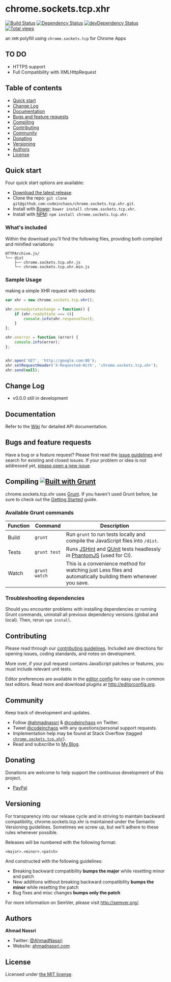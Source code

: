 # chrome.sockets.tcp.xhr
[![Build Status](https://travis-ci.org/codeinchaos/chrome.sockets.tcp.xhr.png?branch=master)](https://travis-ci.org/codeinchaos/chrome.sockets.tcp.xhr)
[![Dependency Status](https://david-dm.org/codeinchaos/chrome.sockets.tcp.xhr.png)](https://david-dm.org/codeinchaos/chrome.sockets.tcp.xhr#info=Dependencies)
[![devDependency Status](https://david-dm.org/codeinchaos/chrome.sockets.tcp.xhr.png/dev-status.png)](https://david-dm.org/codeinchaos/chrome.sockets.tcp.xhr#info=devDependencies)
[![Total views](https://sourcegraph.com/api/repos/github.com/codeinchaos/chrome.sockets.tcp.xhr/counters/views.png)](https://sourcegraph.com/github.com/codeinchaos/chrome.sockets.tcp.xhr)

an `XHR` polyfill using `chrome.sockets.tcp` for Chrome Apps

## TO DO

- HTTPS support
- Full Compatibility with XMLHttpRequest

## Table of contents

- [Quick start](#quick-start)
- [Change Log](#changelog)
- [Documentation](#documentation)
- [Bugs and feature requests](#bugs-and-feature-requests)
- [Compiling](#compiling)
- [Contributing](#contributing)
- [Community](#community)
- [Donating](#donating)
- [Versioning](#versioning)
- [Authors](#authors)
- [License](#license)

## Quick start

Four quick start options are available:

- [Download the latest release](https://github.com/codeinchaos/chrome.sockets.tcp.xhr/releases).
- Clone the repo: `git clone git@github.com:codeinchaos/chrome.sockets.tcp.xhr.git`.
- Install with [Bower](http://bower.io): `bower install chrome.sockets.tcp.xhr`.
- Install with [NPM](http://npmjs.org): `npm install chrome.sockets.tcp.xhr`.

### What's included

Within the download you'll find the following files, providing both compiled and minified variations:

```
HTTPArchive.js/
└── dist
    ├── chrome.sockets.tcp.xhr.js
    └── chrome.sockets.tcp.xhr.min.js
```

### Sample Usage

making a simple XHR request with sockets:

```javascript
var xhr = new chrome.sockets.tcp.xhr();

xhr.onreadystatechange = function() {
    if (xhr.readyState === 4){
        console.info(xhr.responseText);
    }
};

xhr.onerror = function (error) {
    console.info(error);
};


xhr.open('GET', 'http://google.com:80');
xhr.setRequestHeader('X-Requested-With', 'chrome.sockets.tcp.xhr');
xhr.send(null);
```

## Change Log
* v0.0.0 still in development

## Documentation

Refer to the [Wiki](https://github.com/codeinchaos/chrome.sockets.tcp.xhr/wiki) for detailed API documentation.

## Bugs and feature requests

Have a bug or a feature request? Please first read the [issue guidelines](https://github.com/codeinchaos/chrome.sockets.tcp.xhr/blob/master/CONTRIBUTING.md#using-the-issue-tracker) and search for existing and closed issues. If your problem or idea is not addressed yet, [please open a new issue](https://github.com/codeinchaos/chrome.sockets.tcp.xhr/issues/new).

## Compiling [![Built with Grunt](https://cdn.gruntjs.com/builtwith.png)](http://gruntjs.com/)

chrome.sockets.tcp.xhr uses [Grunt](http://gruntjs.com/). If you haven't used Grunt before, be sure to check out the [Getting Started](http://gruntjs.com/getting-started) guide.

### Available Grunt commands

| Function  | Command       | Description                                                                                                                               |
| --------- | ------------- | ----------------------------------------------------------------------------------------------------------------------------------------- |
| Build     | `grunt`       | Run `grunt` to run tests locally and compile the JavaScript files into `/dist`.                                                           |
| Tests     | `grunt test`  | Runs [JSHint](http://jshint.com) and [QUnit](http://qunitjs.com/) tests headlessly in [PhantomJS](http://phantomjs.org/) (used for CI).   |
| Watch     | `grunt watch` | This is a convenience method for watching just Less files and automatically building them whenever you save.                              |

### Troubleshooting dependencies

Should you encounter problems with installing dependencies or running Grunt commands, uninstall all previous dependency versions (global and local). Then, rerun `npm install`.

## Contributing

Please read through our [contributing guidelines](https://github.com/codeinchaos/chrome.sockets.tcp.xhr/blob/master/CONTRIBUTING.md). Included are directions for opening issues, coding standards, and notes on development.

More over, if your pull request contains JavaScript patches or features, you must include relevant unit tests.

Editor preferences are available in the [editor config](https://github.com/codeinchaos/chrome.sockets.tcp.xhr/blob/master/.editorconfig) for easy use in common text editors. Read more and download plugins at <http://editorconfig.org>.

## Community

Keep track of development and updates.

- Follow [@ahmadnassri](http://twitter.com/ahmadnassri) & [@codeinchaos](http://twitter.com/codeinchaos) on Twitter.
- Tweet [@codeinchaos](http://twitter.com/codeinchaos) with any questions/personal support requests.
- Implementation help may be found at Stack Overflow (tagged [`chrome.sockets.tcp.xhr`](http://stackoverflow.com/questions/tagged/chrome.sockets.tcp.xhr)).
- Read and subscribe to [My Blog](http://blog.ahmadnassri.com).

## Donating
Donations are welcome to help support the continuous development of this project.
- [PayPal](https://www.paypal.com/cgi-bin/webscr?cmd=_s-xclick&hosted_button_id=UJ2B2BTK9VLRS)

## Versioning

For transparency into our release cycle and in striving to maintain backward compatibility, chrome.sockets.tcp.xhr is maintained under the Semantic Versioning guidelines. Sometimes we screw up, but we'll adhere to these rules whenever possible.

Releases will be numbered with the following format:

`<major>.<minor>.<patch>`

And constructed with the following guidelines:

- Breaking backward compatibility **bumps the major** while resetting minor and patch
- New additions without breaking backward compatibility **bumps the minor** while resetting the patch
- Bug fixes and misc changes **bumps only the patch**

For more information on SemVer, please visit <http://semver.org/>.

## Authors

**Ahmad Nassri**

- Twitter: [@AhmadNassri](http://twitter.com/ahmadnassri)
- Website: [ahmadnassri.com](http://ahmadnassri.com)

## License

Licensed under [the MIT license](LICENSE-MIT).
